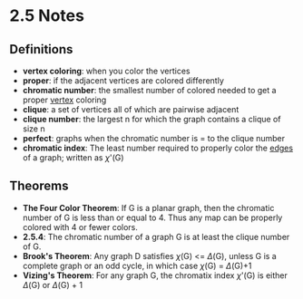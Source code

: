 # 2.5 Notes

## Definitions
- **vertex coloring**: when you color the vertices
- **proper**: if the adjacent vertices are colored differently
- **chromatic number**: the smallest number of colored needed to get a proper <ins>vertex</ins> coloring
- **clique**: a set of vertices all of which are pairwise adjacent
- **clique number**: the largest n for which the graph contains a clique of size n
- **perfect**: graphs when the chromatic number is = to the clique number
- **chromatic index**: The  least number required to properly color the <ins>edges</ins> of a graph; written as $\chi$'(G)

## Theorems
- **The Four Color Theorem**: If G is a planar graph, then the chromatic number of G is less than or equal to 4. Thus any map can be properly colored with 4 or fewer colors.
- **2.5.4**: The chromatic number of a graph G is at least the clique number of G.
- **Brook's Theorem**: Any graph D satisfies $\chi$(G) <= $\Delta$(G), unless G is a complete graph or an odd cycle, in which case $\chi$(G) = $\Delta$(G)+1
- **Vizing's Theorem**: For any graph G, the chromatix index $\chi$'(G) is either $\Delta$(G) or $\Delta$(G) + 1
